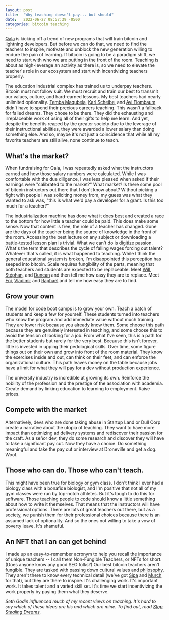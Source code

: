 ```yaml
---
layout: post
title:  "Why teaching doesn't pay... but should"
date:   2022-06-27 08:57:39 -0500
categories: bitcoin teaching
---
```


[Qala](https://qala.dev/) is kicking off a trend of new programs that will train bitcoin and lightning developers. But before we can do that, we need to find the teachers to inspire, motivate and unblock the new generation willing to endure the pain of learning. If bitcoin is going to be a paradigm shift, we need to start with who we are putting in the front of the room. Teaching is about as high-leverage an activity as there is, so we need to elevate the teacher's role in our ecosystem and start with incentivizing teachers properly.

The education industrial complex has trained us to underpay teachers. Bitcoin must not follow suit. We must recruit and train our best to transmit our values, culture, and hard-earned lessons. My best teachers had nearly unlimited optionality. [Temba Maqubela](https://en.wikipedia.org/wiki/Temba_Maqubela), [Karl Scheibe](http://karlscheibe.com/), and [Avi Flombaum](https://aviflombaum.com/) didn't have to spend their precious careers teaching. This wasn't a fallback for failed dreams. They chose to be there. They did the exhausting and irreplaceable work of using all of their gifts to help me learn. And yet, despite the benefits reaped by the greater society due to the leverage of their instructional abilities, they were awarded a lower salary than doing something else. And so, maybe it's not just a coincidence that while all my favorite teachers are still alive, none continue to teach.

## What's the market?

When fundraising for Qala, I was repeatedly asked what the instructors earned and how those salary numbers were calculated. While I was comfortable with the due diligence, I was less pleased when asked if their earnings were "calibrated to the market?" What market? Is there some pool of bitcoin instructors out there that I don't know about? Without picking a fight with people I was soliciting money from, my guess was what they wanted to ask was, "this is what we'd pay a developer for a grant. Is this too much for a teacher?"

The industrialization machine has done what it does best and created a race to the bottom for how little a teacher could be paid. This does make some sense. Now that content is free, the role of a teacher has changed. Gone are the days of the teacher being the source of knowledge in the front of the room. Accessing the best lecture on any subject or downloading a battle-tested lesson plan is trivial. What we can't do is digitize passion. What's the term that describes the cycle of falling wages forcing out talent? Whatever that's called, it is what happened to teaching. While I think the general educational system is broken, I'm disappointed this perception has seeped into bitcoin. Scale requires fungibility of the parts, meaning that both teachers and students are expected to be replaceable. Meet [Will](https://twitter.com/willcl_ark), [Stéphan](https://twitter.com/stphnvlstk), and [Duncan](https://twitter.com/dunxen) and then tell me how easy they are to replace. Meet [Eni](https://github.com/enigbe/), [Vladimir](https://www.vladimirfomene.com/) and [Raphael](https://github.com/elraphty) and tell me how easy they are to find.

## Grow your own

The model for code boot camps is to grow your own. Teach a batch of students and keep a few for yourself. These students turned into teachers who know the program and add immediate value without much training. They are lower risk because you already know them. Some choose this path because they are genuinely interested in teaching, and some choose this to avoid the tension of looking for a job. From what I've seen, this is a path for the better students but rarely for the very best. Because this isn't forever, little is invested in upping their pedological skills. Over time, some figure things out on their own and grow into front of the room material. They know the exercises inside and out, can think on their feet, and can enforce the organizational culture. This path leaves money on the table because jobs have a limit for what they will pay for a dev without production experience.

The university industry is incredible at growing its own. Reinforce the nobility of the profession and the prestige of the association with academia. Create demand by linking education to learning to employment. Raise prices.

## Compete with the market

Alternatively, devs who are done taking abuse in Startup Land or Dull Corp create a narrative about the utopia of teaching. They want to have more impact than optimizing ad delivery systems and rediscover their passion for the craft. As a señor dev, they do some research and discover they will have to take a significant pay cut. Now they have a choice. Do something meaningful and take the pay cut or interview at Droneville and get a dog. Woof.

## Those who can do. Those who can't teach.

This might have been true for biology or gym class. I don't think I ever had a biology class with a bonafide biologist, and I'm positive that not all of my gym classes were run by top-notch athletes. But it's tough to do this for software. Those teaching people to code should know a little something about how to write it themselves. That means that the instructors will have professional options. There are lots of great teachers out there, but as a society, we punish them for their professional choices because there is an assumed lack of optionality. And so the ones not willing to take a vow of poverty leave. It's shameful.

## An NFT that I an can get behind

I made up an easy-to-remember acronym to help you recall the importance of unique teachers -- I call them Non-Fungible Teachers, or NFTs for short. (Does anyone know any good SEO folks?) Our best bitcoin teachers aren't fungible. They are tasked with passing down cultural values and [philosophy](https://github.com/bitcoin-dev-philosophy/btcphilosophy). They aren't there to know every technical detail (we've got [Sipa](https://github.com/sipa) and [Murch](https://twitter.com/murchandamus) for that), but they are there to inspire. It's challenging work. It's important work. It takes talent and a varied skill set. It's time we start incentivizing the work properly by paying them what they deserve.


_Seth Godin influenced much of my recent views on teaching. It's hard to say which of these ideas are his and which are mine. To find out, read [Stop Stealing Dreams](https://seths.blog/wp-content/uploads/2019/05/stop-stealing-dreams6print.pdf)._